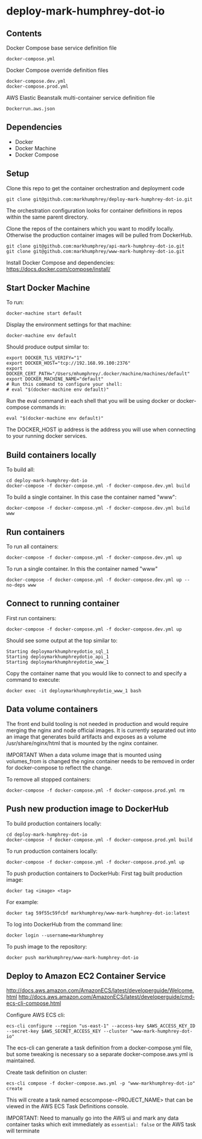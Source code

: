 # deploy-mark-humphrey-dot-io

## Contents

Docker Compose base service definition file
```
docker-compose.yml
```

Docker Compose override definition files
```
docker-compose.dev.yml
docker-compose.prod.yml
```

AWS Elastic Beanstalk multi-container service definition file
```
Dockerrun.aws.json
```

## Dependencies

* Docker
* Docker Machine
* Docker Compose

## Setup
Clone this repo to get the container orchestration and deployment code
```
git clone git@github.com:markhumphrey/deploy-mark-humphrey-dot-io.git
```

The orchestration configuration looks for container definitions in repos within the same parent directory.

Clone the repos of the containers which you want to modify locally. Otherwise the
production container images will be pulled from DockerHub.
```
git clone git@github.com:markhumphrey/api-mark-humphrey-dot-io.git
git clone git@github.com:markhumphrey/www-mark-humphrey-dot-io.git
```

Install Docker Compose and dependencies:
https://docs.docker.com/compose/install/

## Start Docker Machine

To run:
```
docker-machine start default
```

Display the environment settings for that machine:

```
docker-machine env default
```

Should produce output similar to:

```
export DOCKER_TLS_VERIFY="1"
export DOCKER_HOST="tcp://192.168.99.100:2376"
export DOCKER_CERT_PATH="/Users/mhumphrey/.docker/machine/machines/default"
export DOCKER_MACHINE_NAME="default"
# Run this command to configure your shell:
# eval "$(docker-machine env default)"
```

Run the eval command in each shell that you will be using docker or docker-compose commands in:
```
eval "$(docker-machine env default)"
```

The DOCKER_HOST ip address is the address you will use when connecting to your running docker services.

## Build containers locally
To build all:
```
cd deploy-mark-humphrey-dot-io
docker-compose -f docker-compose.yml -f docker-compose.dev.yml build
```

To build a single container. In this case the container named "www":
```
docker-compose -f docker-compose.yml -f docker-compose.dev.yml build www
```

## Run containers
To run all containers:
```
docker-compose -f docker-compose.yml -f docker-compose.dev.yml up
```

To run a single container. In this the container named "www"
```
docker-compose -f docker-compose.yml -f docker-compose.dev.yml up --no-deps www
```

## Connect to running container
First run containers:
```
docker-compose -f docker-compose.yml -f docker-compose.dev.yml up
```

Should see some output at the top similar to:
```
Starting deploymarkhumphreydotio_sql_1
Starting deploymarkhumphreydotio_api_1
Starting deploymarkhumphreydotio_www_1
```

Copy the container name that you would like to connect to and specify a command to execute:

```
docker exec -it deploymarkhumphreydotio_www_1 bash
```

## Data volume containers

The front end build tooling is not needed in production and would require
merging the nginx and node official images. It is currently separated out into an
image that generates build artifacts and exposes as a volume /usr/share/nginx/html
that is mounted by the nginx container.

IMPORTANT
When a data volume image that is mounted using volumes_from is changed the nginx
container needs to be removed in order for docker-compose to reflect the change.

To remove all stopped containers:
```
docker-compose -f docker-compose.yml -f docker-compose.prod.yml rm
```

## Push new production image to DockerHub
To build production containers locally:
```
cd deploy-mark-humphrey-dot-io
docker-compose -f docker-compose.yml -f docker-compose.prod.yml build
```

To run production containers locally:
```
docker-compose -f docker-compose.yml -f docker-compose.prod.yml up
```

To push production containers to DockerHub:
First tag built production image:
```
docker tag <image> <tag>
```

For example:
```
docker tag 59f55c59fcbf markhumphrey/www-mark-humphrey-dot-io:latest
```

To log into DockerHub from the command line:
```
docker login --username=markhumphrey
```

To push image to the repository:
```
docker push markhumphrey/www-mark-humphrey-dot-io
```

## Deploy to Amazon EC2 Container Service
http://docs.aws.amazon.com/AmazonECS/latest/developerguide/Welcome.html
http://docs.aws.amazon.com/AmazonECS/latest/developerguide/cmd-ecs-cli-compose.html

Configure AWS ECS cli:
```
ecs-cli configure --region "us-east-1" --access-key $AWS_ACCESS_KEY_ID --secret-key $AWS_SECRET_ACCESS_KEY --cluster "www-mark-humphrey-dot-io"
```

The ecs-cli can generate a task definition from a docker-compose.yml file, but
some tweaking is necessary so a separate docker-compose.aws.yml is maintained.

Create task definition on cluster:
```
ecs-cli compose -f docker-compose.aws.yml -p "www-markhumphrey-dot-io" create
```

This will create a task named ecscompose-<PROJECT_NAME> that can be viewed in
the AWS ECS Task Definitions console.

IMPORTANT: Need to manually go into the AWS ui and mark any data container tasks
which exit immediately as ```essential: false``` or the AWS task will terminate
